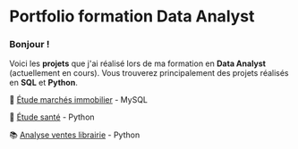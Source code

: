 # Portfolio formation Data Analyst

### Bonjour !

Voici les **projets** que j'ai réalisé lors de ma formation en **Data Analyst** (actuellement en cours).
Vous trouverez principalement des projets réalisés en **SQL** et **Python**.

:house_with_garden: [Étude marchés immobilier](https://github.com/Zaccaria-Amillou/Data-Analyst-projets/blob/main/%C3%89tude%20march%C3%A9s%20immobilier/%C3%89tude%20march%C3%A9s%20immobilier.md) - MySQL

:corn: [Étude santé](https://github.com/Zaccaria-Amillou/Data-Analyst-projets/blob/main/%C3%89tude%20de%20sant%C3%A9/Projet%204.ipynb) - Python

:books: [Analyse ventes librairie](https://github.com/Zaccaria-Amillou/Data-Analyst-projets/blob/main/Analyse%20ventes%20librairie/Projet%205%20-%20Def.ipynb) - Python

